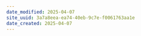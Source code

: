 ```yaml
---
date_modified: 2025-04-07
site_uuid: 3a7a8eea-ea74-40eb-9c7e-f0061763aa1e
date_created: 2025-04-07
---
```


